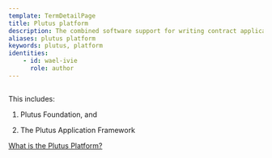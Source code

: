 ```yaml
---
template: TermDetailPage
title: Plutus platform
description: The combined software support for writing contract applications
aliases: plutus platform
keywords: plutus, platform
identities: 
    - id: wael-ivie
      role: author
---
```


##

This includes:

1. Plutus Foundation, and

2. The Plutus Application Framework

[What is the Plutus Platform?](https://docs.cardano.org/projects/plutus/en/terms/latest/plutus/explanations/platform.html#what-is-the-plutus-platform)